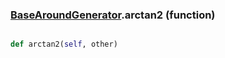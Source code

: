 ### [BaseAroundGenerator](BaseAroundGenerator.md).arctan2 (function)


```py

def arctan2(self, other)

```


